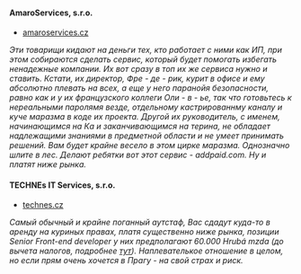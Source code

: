 #### AmaroServices, s.r.o.

- [amaroservices.cz](http://amaroservices.cz)

_Эти товарищи кидают на деньги тех, кто работает с ними как ИП, при этом собираются сделать сервис, который будет помогать избегать ненадежные компании.
Их вот сразу в топ их же сервиса нужно и ставить.
Кстати, их директор, Фре - де - рик, курит в офисе и ему абсолютно плевать на всех, а еще у него паранойя безопасности, равно как и у их французского коллеги Оли - в - ье, так что готовьтесь к нереальными паролямя везде, отдельному кастрированнму каналу и куче маразма в коде их проекта.
Другой их руководитель, с именем, начинающимся на Ка и заканчивающимся на терина, не обладает надлежащими знаниями в предметной области и не умеет принимать решений. Вам будет крайне весело в этом цирке маразма. Однозначно шлите в лес. Делают ребятки вот этот сервис - addpaid.com. Ну и платят ниже рынка._

#### TECHNEs IT Services, s.r.o.

- [technes.cz](http://technes.cz)

_Самый обычный и крайне поганный аутстаф, Вас сдадут куда-то в аренду на куриных правах,
платя существенно ниже рынка, позиции Senior Front-end developer у них предполагают 60.000 Hrubá mzda (до вычета налогов, подробнее [тут](salary.md)). Наплевателькое отношение в целом, но если прям очень хочется в Прагу - на свой страх и риск._
